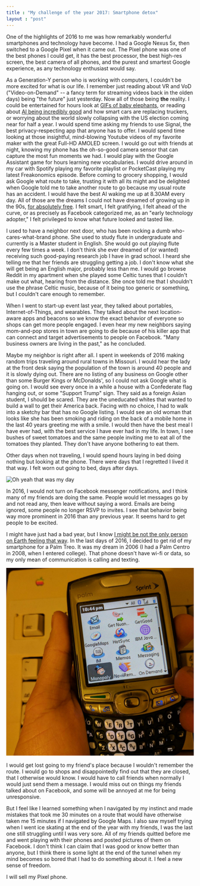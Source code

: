 ```yaml
---
title : "My challenge of the year 2017: Smartphone detox"
layout : "post"
---
```


One of the highlights of 2016 to me was how remarkably wonderful smartphones and technology have become.  I had a Google Nexus 5x, then switched to a Google Pixel when it came out.  The Pixel phone was one of the best phones I could get, it has the best processor, the best high-res screen, the best camera of all phones, and the purest and smartest Google experience, as any technology enthusiast would say.

As a Generation-Y person who is working with computers, I couldn't be more excited for what is our life. I remember just reading about VR and VoD ("Video-on-Demand" -- a fancy term for streaming videos back in the olden days) being "the future" just yesterday. Now all of those being **the** reality. I could be entertained for hours look at [GIFs of baby elephants](http://www.reddit.com/r/babyelephantgifs/), or reading about [AI being incredibly good](http://www.theregister.co.uk/2017/01/02/ai_was_the_fake_news_of_2016/) and how smart cars are replacing truckers, or worrying about the world slowly collapsing with the US election coming near for half a year. I would spend time asking my friends to use Signal, the best privacy-respecting app that anyone has to offer. I would spend time looking at those insightful, mind-blowing Youtube videos of my favorite maker with the great Full-HD AMOLED screen.  I would go out with friends at night, knowing my phone has the oh-so-good camera sensor that can capture the most fun moments we had. I would play with the Google Assistant game for hours learning new vocabularies. I would drive around in my car with Spotify playing my favorite playlist or PocketCast playing my latest Freakonomics episode. Before coming to grocery shopping, I would ask Google what route to take, trusting it with all its might and be delighted when Google told me to take another route to go because my usual route has an accident. I would have the best AI waking me up at 8.30AM every day. All of those are the dreams I could not have dreamed of growing up in the 90s, [for absolutely free](https://ringplus.net/).  I felt smart, I felt gratifying, I felt ahead of the curve, or as precisely as Facebook categorized me, as an "early technology adopter," I felt privileged to know what future looked and tasted like.

I used to have a neighbor next door, who has been rocking a dumb who-cares-what-brand phone. She used to study flute in undergraduate and currently is a Master student in English. She would go out playing flute every few times a week. I don't think she ever dreamed of (or wanted)  receiving such good-paying research job I have in grad school. I heard she telling me that her friends are struggling getting a job. I don't know what she will get being an English major, probably less than me. I would go browse Reddit in my apartment when she played some Celtic tunes that I couldn't make out what, hearing from the distance. She once told me that I shouldn't use the phrase Celtic music, because of it being too generic or something, but I couldn't care enough to remember.

When I went to start-up event last year, they talked about portables, Internet-of-Things, and wearables. They talked about the next location-aware apps and beacons so we know the exact behavior of everyone so shops can get more people engaged. I even hear my new neighbors saying mom-and-pop stores in town are going to die because of his killer app that can connect and target advertisements to people on Facebook. "Many business owners are living in the past," as he concluded.

Maybe my neighbor is right after all. I spent in weekends of 2016 making random trips traveling around rural towns in Missouri. I would hear the lady at the front desk saying the population of the town is around 40 people and it is slowly dying out. There are no listing of any business on Google other than some Burger Kings or McDonalds', so I could not ask Google what is going on. I would see every once in a while a house with a Confederate flag hanging out, or some "Support Trump" sign. They said as a foreign Asian student, I should be scared. They are the uneducated whites that wanted to build a wall to get their America back. Facing with no choice, I had to walk into a sketchy bar that has no Google listing. I would see an old woman that looks like she has been smoking and riding on the back of a mobile home in the last 40 years greeting me with a smile. I would then have the best meal I have ever had, with the best service I have ever had in my life. In town, I see bushes of sweet tomatoes and the same people inviting me to eat all of the tomatoes they  planted. They don't have anyone bothering to eat them.

Other days when not traveling, I would spend hours laying in bed doing nothing but looking at the phone. There were days that I regretted I lived it that way. I felt worn out going to bed, days after days.

![Oh yeah that was my day](http://68.media.tumblr.com/dc38c6f1acd7757ad0beefd6c3ce823e/tumblr_ohpv5gwHta1s667kio1_1280.png)

In 2016,  I would not turn on Facebook messenger notifications, and I think many of my friends are doing the same.  People would let messages go by and not read any, then leave without saying a word. Emails are being ignored, some people no longer RSVP to invites. I see that behavior being way more prominent in 2016 than any previous year. It seems hard to get people to be excited.

I might have just had a bad year, but I know [I might be not the only person on Earth feeling that way](https://ma.ttias.be/stop-watching-news/). In the last days of 2016, I decided to get rid of my smartphone for a Palm Treo. It was my dream in 2006 (I had a Palm Centro in 2008, when I entered college). That phone doesn't have wi-fi or data, so my only mean of communication is calling and texting.

![Treo](/assets/posts-images/palmtreo.jpg)

I would get lost going to my friend's place because I wouldn't remember the route. I would go to shops and disappointedly find out that they are closed, that I otherwise would know. I would have to call friends when normally I would just send them a message. I would miss out on things my friends talked about on Facebook, and some will be annoyed at me for being unresponsive.

But I feel like I learned something when I navigated by my instinct and made mistakes that took me 30 minutes on a route that would have otherwise taken me 15 minutes if I navigated by Google Maps. I also saw myself trying when I went ice skating at the end of the year with my friends, I was the last one still struggling until I was very sore. All of my friends quitted before me and went playing with their phones and posted pictures of them on Facebook. I don't think I can claim that I was good or know better than anyone, but I think there is some light at the end of the tunnel when my mind becomes so bored that I had to do something about it. I feel a new sense of freedom.

I will sell my Pixel phone.
